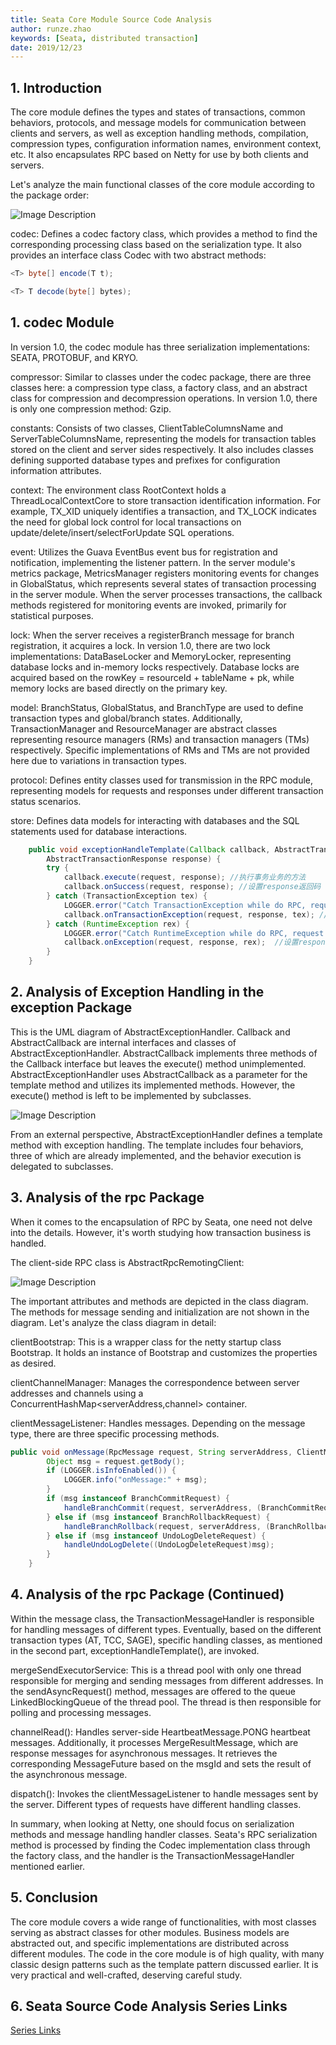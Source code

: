 ```yaml
---
title: Seata Core Module Source Code Analysis
author: runze.zhao
keywords: [Seata, distributed transaction]
date: 2019/12/23
---
```

## 1. Introduction
The core module defines the types and states of transactions, common behaviors, protocols, and message models for communication between clients and servers, as well as exception handling methods, compilation, compression types, configuration information names, environment context, etc. It also encapsulates RPC based on Netty for use by both clients and servers.

Let's analyze the main functional classes of the core module according to the package order:

![Image Description](https://img-blog.csdnimg.cn/20191223162313317.png)

codec: Defines a codec factory class, which provides a method to find the corresponding processing class based on the serialization type. It also provides an interface class Codec with two abstract methods:

```java
<T> byte[] encode(T t);
```

```java
<T> T decode(byte[] bytes);
```
## 1. codec Module
In version 1.0, the codec module has three serialization implementations: SEATA, PROTOBUF, and KRYO.

compressor: Similar to classes under the codec package, there are three classes here: a compression type class, a factory class, and an abstract class for compression and decompression operations. In version 1.0, there is only one compression method: Gzip.

constants: Consists of two classes, ClientTableColumnsName and ServerTableColumnsName, representing the models for transaction tables stored on the client and server sides respectively. It also includes classes defining supported database types and prefixes for configuration information attributes.

context: The environment class RootContext holds a ThreadLocalContextCore to store transaction identification information. For example, TX_XID uniquely identifies a transaction, and TX_LOCK indicates the need for global lock control for local transactions on update/delete/insert/selectForUpdate SQL operations.

event: Utilizes the Guava EventBus event bus for registration and notification, implementing the listener pattern. In the server module's metrics package, MetricsManager registers monitoring events for changes in GlobalStatus, which represents several states of transaction processing in the server module. When the server processes transactions, the callback methods registered for monitoring events are invoked, primarily for statistical purposes.

lock: When the server receives a registerBranch message for branch registration, it acquires a lock. In version 1.0, there are two lock implementations: DataBaseLocker and MemoryLocker, representing database locks and in-memory locks respectively. Database locks are acquired based on the rowKey = resourceId + tableName + pk, while memory locks are based directly on the primary key.

model: BranchStatus, GlobalStatus, and BranchType are used to define transaction types and global/branch states. Additionally, TransactionManager and ResourceManager are abstract classes representing resource managers (RMs) and transaction managers (TMs) respectively. Specific implementations of RMs and TMs are not provided here due to variations in transaction types.

protocol: Defines entity classes used for transmission in the RPC module, representing models for requests and responses under different transaction status scenarios.

store: Defines data models for interacting with databases and the SQL statements used for database interactions.


```java
    public void exceptionHandleTemplate(Callback callback, AbstractTransactionRequest request,
        AbstractTransactionResponse response) {
        try {
            callback.execute(request, response); //执行事务业务的方法
            callback.onSuccess(request, response); //设置response返回码
        } catch (TransactionException tex) {
            LOGGER.error("Catch TransactionException while do RPC, request: {}", request, tex);
            callback.onTransactionException(request, response, tex); //设置response返回码并设置msg
        } catch (RuntimeException rex) {
            LOGGER.error("Catch RuntimeException while do RPC, request: {}", request, rex);
            callback.onException(request, response, rex);  //设置response返回码并设置msg
        }
    }
```
## 2. Analysis of Exception Handling in the exception Package

This is the UML diagram of AbstractExceptionHandler. Callback and AbstractCallback are internal interfaces and classes of AbstractExceptionHandler. AbstractCallback implements three methods of the Callback interface but leaves the execute() method unimplemented. AbstractExceptionHandler uses AbstractCallback as a parameter for the template method and utilizes its implemented methods. However, the execute() method is left to be implemented by subclasses.

![Image Description](https://img-blog.csdnimg.cn/20191211165628768.png?x-oss-process=image/watermark,type_ZmFuZ3poZW5naGVpdGk,shadow_10,text_aHR0cHM6Ly9ibG9nLmNzZG4ubmV0L3FxXzM3ODA0NzM3,size_16,color_FFFFFF,t_70)

From an external perspective, AbstractExceptionHandler defines a template method with exception handling. The template includes four behaviors, three of which are already implemented, and the behavior execution is delegated to subclasses.

## 3. Analysis of the rpc Package

When it comes to the encapsulation of RPC by Seata, one need not delve into the details. However, it's worth studying how transaction business is handled.

The client-side RPC class is AbstractRpcRemotingClient:

![Image Description](https://img-blog.csdnimg.cn/20191211180129741.png)

The important attributes and methods are depicted in the class diagram. The methods for message sending and initialization are not shown in the diagram. Let's analyze the class diagram in detail:

clientBootstrap: This is a wrapper class for the netty startup class Bootstrap. It holds an instance of Bootstrap and customizes the properties as desired.

clientChannelManager: Manages the correspondence between server addresses and channels using a ConcurrentHashMap<serverAddress,channel> container.

clientMessageListener: Handles messages. Depending on the message type, there are three specific processing methods.


```java
public void onMessage(RpcMessage request, String serverAddress, ClientMessageSender sender) {
        Object msg = request.getBody();
        if (LOGGER.isInfoEnabled()) {
            LOGGER.info("onMessage:" + msg);
        }
        if (msg instanceof BranchCommitRequest) {
            handleBranchCommit(request, serverAddress, (BranchCommitRequest)msg, sender);
        } else if (msg instanceof BranchRollbackRequest) {
            handleBranchRollback(request, serverAddress, (BranchRollbackRequest)msg, sender);
        } else if (msg instanceof UndoLogDeleteRequest) {
            handleUndoLogDelete((UndoLogDeleteRequest)msg);
        }
    }
```

## 4. Analysis of the rpc Package (Continued)

Within the message class, the TransactionMessageHandler is responsible for handling messages of different types. Eventually, based on the different transaction types (AT, TCC, SAGE), specific handling classes, as mentioned in the second part, exceptionHandleTemplate(), are invoked.

mergeSendExecutorService: This is a thread pool with only one thread responsible for merging and sending messages from different addresses. In the sendAsyncRequest() method, messages are offered to the queue LinkedBlockingQueue of the thread pool. The thread is then responsible for polling and processing messages.


channelRead(): Handles server-side HeartbeatMessage.PONG heartbeat messages. Additionally, it processes MergeResultMessage, which are response messages for asynchronous messages. It retrieves the corresponding MessageFuture based on the msgId and sets the result of the asynchronous message.

dispatch(): Invokes the clientMessageListener to handle messages sent by the server. Different types of requests have different handling classes.

In summary, when looking at Netty, one should focus on serialization methods and message handling handler classes. Seata's RPC serialization method is processed by finding the Codec implementation class through the factory class, and the handler is the TransactionMessageHandler mentioned earlier.

## 5. Conclusion

The core module covers a wide range of functionalities, with most classes serving as abstract classes for other modules. Business models are abstracted out, and specific implementations are distributed across different modules. The code in the core module is of high quality, with many classic design patterns such as the template pattern discussed earlier. It is very practical and well-crafted, deserving careful study.

## 6. Seata Source Code Analysis Series Links

[Series Links](https://blog.csdn.net/qq_37804737/category_9530078.html)
